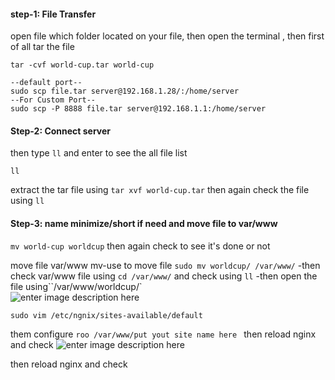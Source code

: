 #### step-1:  File Transfer 
open file which folder located on your file, then open the terminal , then first of all tar the file 
```
tar -cvf world-cup.tar world-cup

--default port--
sudo scp file.tar server@192.168.1.28/:/home/server
--For Custom Port--
sudo scp -P 8888 file.tar server@192.168.1.1:/home/server
```
#### Step-2: Connect server
then type `ll` and enter to see the all file list 
```
ll
```
extract the tar file using 
``tar xvf world-cup.tar``
then again check the file using `ll`
#### Step-3: name minimize/short if need and move file to var/www
``mv world-cup worldcup``
then again check to see it's done or not

move file var/www
mv-use to move file
``sudo mv worldcup/ /var/www/``
-then check var/www file using `cd /var/www/` and check using `ll`
-then open the file using``/var/www/worldcup/`  
![enter image description here](https://i.ibb.co.com/fr86TfY/Whats-App-Image-2025-01-05-at-16-17-23-39188abb.jpg)
```
sudo vim /etc/ngnix/sites-available/default
```
them configure `roo /var/www/put yout site name here ` then reload nginx and check
![enter image description here](https://i.ibb.co.com/LR3LgC7/Whats-App-Image-2025-01-05-at-16-24-06-7dd828cf.jpg)


then reload nginx and check

